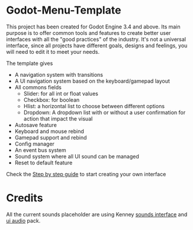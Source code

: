 # Godot-Menu-Template

This project has been created for Godot Engine 3.4 and above.
Its main purpose is to offer common tools and features to create better user interfaces with all the "good practices" of the industry. It's not a universal interface, since all projects have different goals, designs and feelings, you will need to edit it to meet your needs.

The template gives
- A navigation system with transitions
- A UI navigation system based on the keyboard/gamepad layout
- All commons fields
  - Slider: for all int or float values
  - Checkbox: for boolean
  - Hlist: a horizontal list to choose between different options
  - Dropdown: A dropdown list with or without a user confirmation for action that impact the visual
- Autosave feature
- Keyboard and mouse rebind
- Gamepad support and rebind
- Config manager
- An event bus system
- Sound system where all UI sound can be managed
- Reset to default feature

Check the [Step by step guide](https://github.com/Levrault/Godot-Menu-Template/wiki/Step-by-step-guide) to start creating your own interface

# Credits
All the current sounds placeholder are using Kenney [sounds interface](https://www.kenney.nl/assets/interface-sounds) and [ui audio](https://www.kenney.nl/assets/ui-audio) pack.
